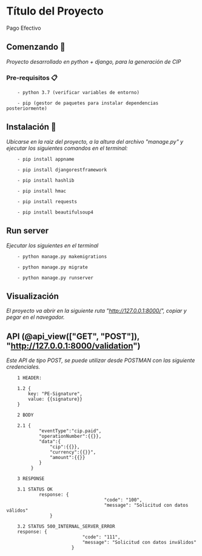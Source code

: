 # Título del Proyecto

Pago Efectivo

## Comenzando 🚀

_Proyecto desarrollado en python + django, para la generación de CIP_

### Pre-requisitos 📋

```
	- python 3.7 (verificar variables de entorno)
```

```
	- pip (gestor de paquetes para instalar dependencias posteriormente)
```

## Instalación 🔧

_Ubicarse en la raiz del proyecto, a la altura del archivo "manage.py" y ejecutar los siguientes comandos en el terminal:_

```
	- pip install appname
```

```
	- pip install djangorestframework
```

```
	- pip install hashlib
```

```
	- pip install hmac
```

```
	- pip install requests
```

```
	- pip install beautifulsoup4
```

## Run server

_Ejecutar los siguientes en el terminal_

```
	- python manage.py makemigrations
```

```
	- python manage.py migrate
```

```
	- python manage.py runserver
```
## Visualización

_El proyecto va abrir en la siguiente ruta "http://127.0.0.1:8000/", copiar y pegar en el navegador._

## API (@api_view(["GET", "POST"]), "http://127.0.0.1:8000/validation")

_Este API de tipo POST, se puede utilizar desde POSTMAN con las siguiente credenciales._

```
	1 HEADER:
```
```
	1.2 { 
		key: "PE-Signature",
		value: {{signature}}
	}
```

```
	2 BODY
```

```
	2.1 { 
			"eventType":"cip.paid",
			"operationNumber":{{}},
			"data":{
				"cip":{{}},
				"currency":{{}}",
				"amount":{{}}
			}
		 }
```

```
	3 RESPONSE
```

```
	3.1 STATUS OK
			response: {
									"code": "100",
									"message": "Solicitud con datos válidos"
                }
```

```
	3.2 STATUS 500_INTERNAL_SERVER_ERROR
	response: {
							"code": "111",
							"message": "Solicitud con datos inválidos"
						}
```